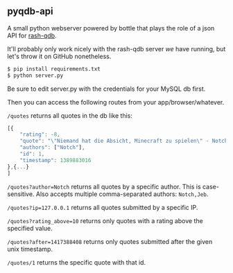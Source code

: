 ## pyqdb-api

A small python webserver powered by bottle that plays the role of a json API for [rash-qdb](https://github.com/paxed/rash-qdb-fork).

It'll probably only work nicely with the rash-qdb server *we* have running, but let's throw it on GitHub nonetheless.

```sh
$ pip install requirements.txt
$ python server.py
```

Be sure to edit server.py with the credentials for your MySQL db first.

Then you can access the following routes from your app/browser/whatever.

`/quotes` returns all quotes in the db like this:
```js
[{
    "rating": -8,
    "quote": "\"Niemand hat die Absicht, Minecraft zu spielen\" - Notch",
    "authors": ["Notch"],
    "id": 1,
    "timestamp": 1389883016
},{...}
]
```

`/quotes?author=Notch` returns all quotes by a specific author. This is case-sensitive. Also accepts multiple comma-separated authors: `Notch,Jeb`.

`/quotes?ip=127.0.0.1` returns all quotes submitted by a specific IP.

`/quotes?rating_above=10` returns only quotes with a rating above the specified value.

`/quotes?after=1417388408` returns only quotes submitted after the given unix timestamp.

`/quotes/1` returns the specific quote with that id.
